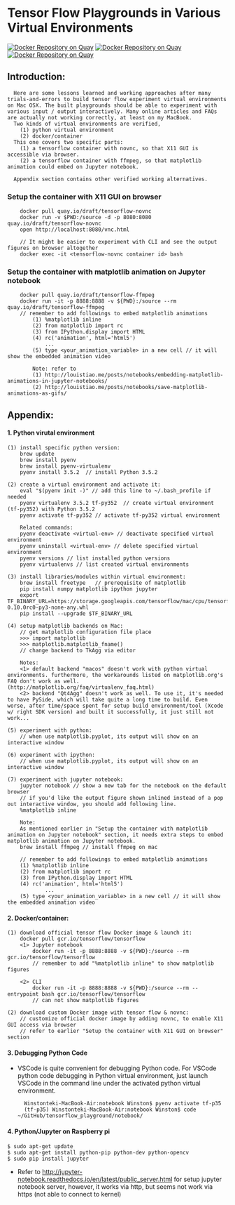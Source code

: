 # Tensor Flow Playgrounds in Various Virtual Environments 
[![Docker Repository on Quay](https://quay.io/repository/draft/tensorflow-novnc/status "Docker Repository on Quay")](https://quay.io/repository/draft/tensorflow-novnc) 
[![Docker Repository on Quay](https://quay.io/repository/draft/tensorflow-ffmpeg/status "Docker Repository on Quay")](https://quay.io/repository/draft/tensorflow-ffmpeg)
[![Docker Repository on Quay](https://quay.io/repository/draft/tensorflow-cross-compiler/status "Docker Repository on Quay")](https://quay.io/repository/draft/tensorflow-cross-compiler)

## Introduction: 
      Here are some lessons learned and working approaches after many trials-and-errors to build tensor flow experiment virtual environments on Mac OSX. The built playgrounds should be able to experiment with various input / output interactively. Many online articles and FAQs are actually not working correctly, at least on my MacBook. 
      Two kinds of virtual environments are verified, 
        (1) python virtual environment
        (2) docker/container
      This one covers two specific parts:
        (1) a tensorflow container with novnc, so that X11 GUI is accessible via browser. 
        (2) a tensorflow container with ffmpeg, so that matplotlib animation could embed on Jupyter notebook. 
        
      Appendix section contains other verified working alternatives.  

### Setup the container with X11 GUI on browser
        docker pull quay.io/draft/tensorflow-novnc
        docker run -v $PWD:/source -d -p 8080:8080 quay.io/draft/tensorflow-novnc
        open http://localhost:8080/vnc.html

        // It might be easier to experiment with CLI and see the output figures on browser altogether
        docker exec -it <tensorflow-novnc container id> bash

### Setup the container with matplotlib animation on Jupyter notebook
        docker pull quay.io/draft/tensorflow-ffmpeg
        docker run -it -p 8888:8888 -v ${PWD}:/source --rm quay.io/draft/tensorflow-ffmpeg
        // remember to add followings to embed matplotlib animations
            (1) %matplotlib inline
            (2) from matplotlib import rc
            (3) from IPython.display import HTML
            (4) rc('animation', html='html5') 
	            ...
            (5) type <your_animation_variable> in a new cell // it will show the embedded animation video

            Note: refer to
            (1) http://louistiao.me/posts/notebooks/embedding-matplotlib-animations-in-jupyter-notebooks/
            (2) http://louistiao.me/posts/notebooks/save-matplotlib-animations-as-gifs/   

## Appendix:
#### 1. Python virutal environment 
    (1) install specific python version:
        brew update
        brew install pyenv 
        brew install pyenv-virtualenv
        pyenv install 3.5.2  // install Python 3.5.2
        
    (2) create a virtual environment and activate it:
        eval "$(pyenv init -)" // add this line to ~/.bash_profile if needed
        pyenv virtualenv 3.5.2 tf-py352  // create virtual environment (tf-py352) with Python 3.5.2
        pyenv activate tf-py352 // activate tf-py352 virtual environment
        
        Related commands:
        pyenv deactivate <virtual-env> // deactivate specified virtual environment
        pyenv uninstall <virtual-env> // delete specified virtual environment
        pyenv versions // list installed python versions
        pyenv virtualenvs // list created virtual environments

    (3) install libraries/modules within virtual environment:
    	brew install freetype   // prerequisite of matplotlib
        pip install numpy matplotlib ipython jupyter
        export TF_BINARY_URL=https://storage.googleapis.com/tensorflow/mac/cpu/tensorflow-0.10.0rc0-py3-none-any.whl
        pip install --upgrade $TF_BINARY_URL
        
    (4) setup matplotlib backends on Mac:
        // get matplotlib configuration file place
        >>> import matplotlib
        >>> matplotlib.matplotlib_fname()
        // change backend to TkAgg via editor
        
        Notes:
        <1> default backend "macos" doesn't work with python virtual environments. furthermore, the workarounds listed on matplotlib.org's FAQ don't work as well. (http://matplotlib.org/faq/virtualenv_faq.html)
        <2> backend "Qt4Agg" doesn't work as well. To use it, it's needed to have PySide, which will take quite a long time to build. Even worse, after time/space spent for setup build environment/tool (Xcode w/ right SDK version) and built it successfully, it just still not work...
    
    (5) experiment with python: 
        // when use matplotlib.pyplot, its output will show on an interactive window 
        
    (6) experiment with ipython:
        // when use matplotlib.pyplot, its output will show on an interactive window
        
    (7) experiment with jupyter notebook:
        jupyter notebook // show a new tab for the notebook on the default browser 
        // if you'd like the output figure shown inlined instead of a pop out interactive window, you should add following line.
        %matplotlib inline

        Note:
        As mentioned earlier in "Setup the container with matplotlib animation on Jupyter notebook" section, it needs extra steps to embed matplotlib animation on Jupyter notebook.
        brew install ffmpeg // install ffmpeg on mac
        
        // remember to add followings to embed matplotlib animations
        (1) %matplotlib inline
        (2) from matplotlib import rc
        (3) from IPython.display import HTML
        (4) rc('animation', html='html5') 
	            ...
        (5) type <your_animation_variable> in a new cell // it will show the embedded animation video
        
#### 2. Docker/container:
    (1) download official tensor flow Docker image & launch it:
        docker pull gcr.io/tensorflow/tensorflow
        <1> Jupyter notebook
            docker run -it -p 8888:8888 -v ${PWD}:/source --rm gcr.io/tensorflow/tensorflow
            // remember to add "%matplotlib inline" to show matplotlib figures
            
        <2> CLI
            docker run -it -p 8888:8888 -v ${PWD}:/source --rm --entrypoint bash gcr.io/tensorflow/tensorflow
            // can not show matplotlib figures
            
    (2) download custom Docker image with tensor flow & novnc:
        // customize official docker image by adding novnc, to enable X11 GUI access via browser
        // refer to earlier "Setup the container with X11 GUI on browser" section

#### 3. Debugging Python Code
* VSCode is quite convenient for debugging Python code. For VSCode python code debugging in Python virtual environment, just launch VSCode in the command line under the activated python virtual environment. 

		Winstonteki-MacBook-Air:notebook Winston$ pyenv activate tf-p35
		(tf-p35) Winstonteki-MacBook-Air:notebook Winston$ code ~/GitHub/tensorflow_playground/notebook/

#### 4. Python/Jupyter on Raspberry pi
```
$ sudo apt-get update
$ sudo apt-get install python-pip python-dev python-opencv
$ sudo pip install jupyter 
```
* Refer to http://jupyter-notebook.readthedocs.io/en/latest/public_server.html for setup jupyter notebook server, however, 
it works via http, but seems not work via https (not able to connect to kernel)     
